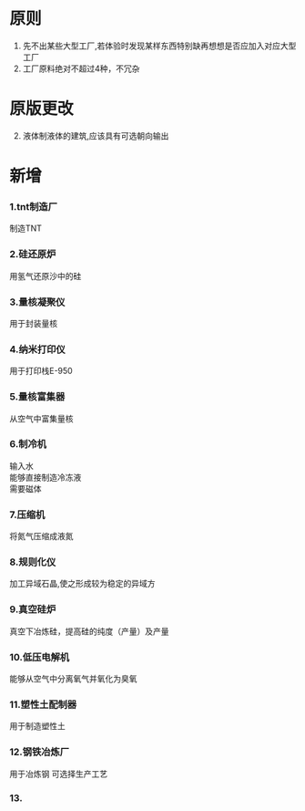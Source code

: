 # 原则
1. 先不出某些大型工厂,若体验时发现某样东西特别缺再想想是否应加入对应大型工厂  
2. 工厂原料绝对不超过4种，不冗杂
# 原版更改
2. 液体制液体的建筑,应该具有可选朝向输出
# 新增

### 1.tnt制造厂
制造TNT
### 2.硅还原炉
用氢气还原沙中的硅
### 3.量核凝聚仪
用于封装量核
### 4.纳米打印仪
用于打印栈E-950
### 5.量核富集器
从空气中富集量核
### 6.制冷机
输入水  
能够直接制造冷冻液  
需要磁体
### 7.压缩机
将氮气压缩成液氮
### 8.规则化仪
加工异域石晶,使之形成较为稳定的异域方
### 9.真空硅炉
   真空下冶炼硅，提高硅的纯度（产量）及产量
### 10.低压电解机
能够从空气中分离氧气并氧化为臭氧  
### 11.塑性土配制器
用于制造塑性土
### 12.钢铁冶炼厂
用于冶炼钢
可选择生产工艺
### 13.